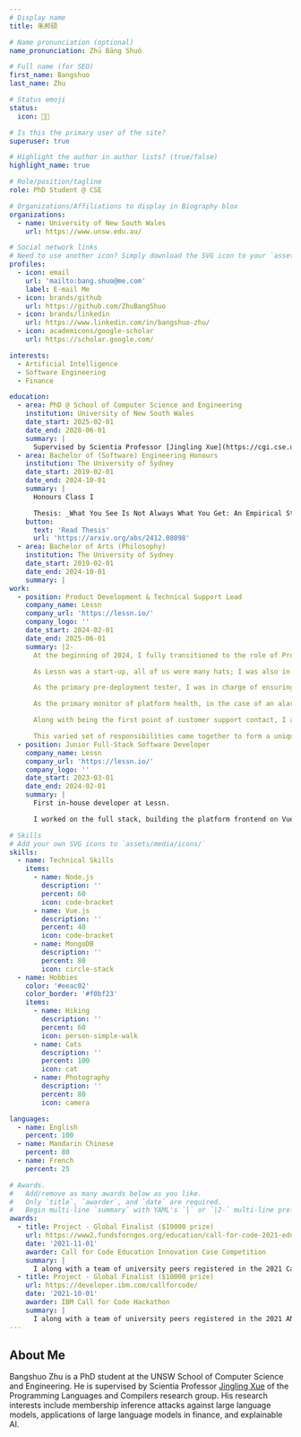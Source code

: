 ```yaml
---
# Display name
title: 朱邦硕

# Name pronunciation (optional)
name_pronunciation: Zhū Bāng Shuò

# Full name (for SEO)
first_name: Bangshuo
last_name: Zhu

# Status emoji
status:
  icon: 👨‍💻

# Is this the primary user of the site?
superuser: true

# Highlight the author in author lists? (true/false)
highlight_name: true

# Role/position/tagline
role: PhD Student @ CSE

# Organizations/Affiliations to display in Biography blox
organizations:
  - name: University of New South Wales
    url: https://www.unsw.edu.au/

# Social network links
# Need to use another icon? Simply download the SVG icon to your `assets/media/icons/` folder.
profiles:
  - icon: email
    url: 'mailto:bang.shuo@me.com'
    label: E-mail Me
  - icon: brands/github
    url: https://github.com/ZhuBangShuo
  - icon: brands/linkedin
    url: https://www.linkedin.com/in/bangshuo-zhu/
  - icon: academicons/google-scholar
    url: https://scholar.google.com/

interests:
  - Artificial Intelligence
  - Software Engineering
  - Finance

education:
  - area: PhD @ School of Computer Science and Engineering
    institution: University of New South Wales
    date_start: 2025-02-01
    date_end: 2028-06-01
    summary: |
      Supervised by Scientia Professor [Jingling Xue](https://cgi.cse.unsw.edu.au/~jingling/) of the Programming Languages and Compilers research group. Currently researching membership inference attacks against large language models, applications of large language models in finance, and explainable AI.
  - area: Bachelor of (Software) Engineering Honours
    institution: The University of Sydney
    date_start: 2019-02-01
    date_end: 2024-10-01
    summary: |
      Honours Class I

      Thesis: _What You See Is Not Always What You Get: An Empirical Study of Code Comprehension by Large Language Models_. Supervised by [Professor Huaming Chen](https://scholar.google.com/citations?user=3-qRVLUAAAAJ&hl=en&oi=sra).
    button:
      text: 'Read Thesis'
      url: 'https://arxiv.org/abs/2412.08098'
  - area: Bachelor of Arts (Philosophy)
    institution: The University of Sydney
    date_start: 2019-02-01
    date_end: 2024-10-01
    summary: |
work:
  - position: Product Development & Technical Support Lead
    company_name: Lessn
    company_url: 'https://lessn.io/'
    company_logo: ''
    date_start: 2024-02-01
    date_end: 2025-06-01
    summary: |2-
      At the beginning of 2024, I fully transitioned to the role of Product Development & Technical Support Lead at Lessn. In this capacity, I ensured that the direction of product development aligned with business objectives. I wrote product briefs, set priorities for the development team, and created financial reports to identify key insights on usage and revenue.

      As Lessn was a start-up, all of us wore many hats; I was also in charge of pre-deployment testing, product health monitoring, and customer relationship management.

      As the primary pre-deployment tester, I was in charge of ensuring that every build deployed to the user acceptance testing environment met requirements and was bug-free before it was deployed to production. I was also in charge of updating the acceptance test criteria as new features were added or extant features were modified.

      As the primary monitor of platform health, in the case of an alarm I was in charge of triaging the issue, investigating, creating, and ideating a fix - in cooperation with the development team - and testing the fix before it was deployed. I was the first to respond to alarms and the first point of contact for customers experiencing issues.

      Along with being the first point of customer support contact, I also had responsibilities in customer relationship management. In cases where user experience was negatively impacted, I was in charge of notifying customers through Hubspot and providing technical support where necessary.

      This varied set of responsibilities came together to form a uniquely rewarding role that required technical knowledge, deep familiarity with both the business aspects of the product as well as the technical aspects of the codebase, and strength in face-to-face communication and professional writing.
  - position: Junior Full-Stack Software Developer
    company_name: Lessn
    company_url: 'https://lessn.io/'
    company_logo: ''
    date_start: 2023-03-01
    date_end: 2024-02-01
    summary: |
      First in-house developer at Lessn.

      I worked on the full stack, building the platform frontend on Vue.js using the Ant Design framework, with some work encompassing residual code written with blade templates on php. Backend work entailed working with proprietary Promis code to create and manage API controllers and Mongo queries. AWS lambdas and state machines were integrated in the infrastructure.

# Skills
# Add your own SVG icons to `assets/media/icons/`
skills:
  - name: Technical Skills
    items:
      - name: Node.js
        description: ''
        percent: 60
        icon: code-bracket
      - name: Vue.js
        description: ''
        percent: 40
        icon: code-bracket
      - name: MongoDB
        description: ''
        percent: 80
        icon: circle-stack
  - name: Hobbies
    color: '#eeac02'
    color_border: '#f0bf23'
    items:
      - name: Hiking
        description: ''
        percent: 60
        icon: person-simple-walk
      - name: Cats
        description: ''
        percent: 100
        icon: cat
      - name: Photography
        description: ''
        percent: 80
        icon: camera

languages:
  - name: English
    percent: 100
  - name: Mandarin Chinese
    percent: 80
  - name: French
    percent: 25

# Awards.
#   Add/remove as many awards below as you like.
#   Only `title`, `awarder`, and `date` are required.
#   Begin multi-line `summary` with YAML's `|` or `|2-` multi-line prefix and indent 2 spaces below.
awards:
  - title: Project - Global Finalist ($10000 prize)
    url: https://www2.fundsforngos.org/education/call-for-code-2021-education-innovation-case-competition/
    date: '2021-11-01'
    awarder: Call for Code Education Innovation Case Competition
    summary: |
      I along with a team of university peers registered in the 2021 Call for Code Education Innovation Case Competition to design an innovative technology solution that addresses a problem aligned to achieving accessible and equitable quality education. Our project ULiO is a low-tech solution to language learning geared towards refugees and low-income immigrants with no steady access to smartphones or computers. I am very happy to announce that our project placed second worldwide, winning $10 000 dollars! This announcement can be viewed [here](https://www.linkedin.com/posts/usyd-business_congratulations-to-undergraduate-students-activity-6892617570839601152-SUom/).
  - title: Project - Global Finalist ($10000 prize)
    url: https://developer.ibm.com/callforcode/
    date: '2021-10-01'
    awarder: IBM Call for Code Hackathon
    summary: |
      I along with a team of university peers registered in the 2021 ANZ Call for Code Hackathon to pitch a sustainable, open-source technology solution to address social and humanitarian issues. Our project "Honestly" is a Google browser extension designed to improve supply chain transparency and trust for online shoppers. Our final project submission placed fourth in the world, winning $10 000 dollars! This announcement can be viewed [here](https://developer.ibm.com/blogs/honestly-leads-consumers-to-more-ethical-purchases/).
---
```


## About Me

Bangshuo Zhu is a PhD student at the UNSW School of Computer Science and Engineering. He is supervised by Scientia Professor [Jingling Xue](https://cgi.cse.unsw.edu.au/~jingling/) of the Programming Languages and Compilers research group. His research interests include membership inference attacks against large language models, applications of large language models in finance, and explainable AI.
